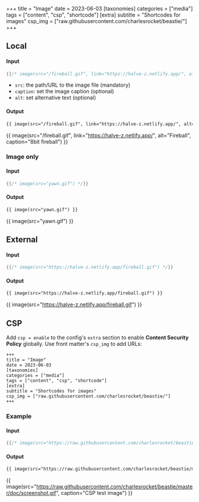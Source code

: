 +++
title = "Image"
date = 2023-06-03
[taxonomies]
categories = ["media"]
tags = ["content", "csp", "shortcode"]
[extra]
subtitle = "Shortcodes for images"
csp_img = ["raw.githubusercontent.com/charlesrocket/beastie/"]
+++

## Local
#### Input

```rs
{{/* image(src="/fireball.gif", link="https://halve-z.netlify.app/", alt="Fireball", caption="8bit fireball") */}}
```

- `src`: the path/URL to the image file (mandatory)
- `caption`: set the image caption (optional)
- `alt`: set alternative text (optional)

#### Output

```html
{{ image(src="/fireball.gif", link="https://halve-z.netlify.app/", alt="Fireball", caption="8bit fireball") }}
```

{{ image(src="/fireball.gif", link="https://halve-z.netlify.app/", alt="Fireball", caption="8bit fireball") }}

### Image only
#### Input

```rs
{{/* image(src="yawn.gif") */}}
```

#### Output

```html
{{ image(src="yawn.gif") }}
```

{{ image(src="yawn.gif") }}

## External
#### Input

```rs
{{/* image(src="https://halve-z.netlify.app/fireball.gif") */}}
```

#### Output

```html
{{ image(src="https://halve-z.netlify.app/fireball.gif") }}
```

{{ image(src="https://halve-z.netlify.app/fireball.gif") }}

## CSP

Add `csp = enable` to the config's `extra` section to enable **Content Security Policy** globally. Use front matter's `csp_img` to add URLs:

```
+++
title = "Image"
date = 2023-06-03
[taxonomies]
categories = ["media"]
tags = ["content", "csp", "shortcode"]
[extra]
subtitle = "Shortcodes for images"
csp_img = ["raw.githubusercontent.com/charlesrocket/beastie/"]
+++
```

### Example
#### Input

```rs
{{/* image(src="https://raw.githubusercontent.com/charlesrocket/beastie/master/doc/screenshot.gif", caption="CSP test image") */}}
```

#### Output

```html
{{ image(src="https://raw.githubusercontent.com/charlesrocket/beastie/master/doc/screenshot.gif", caption="CSP test image"") }}
```

{{ image(src="https://raw.githubusercontent.com/charlesrocket/beastie/master/doc/screenshot.gif", caption="CSP test image") }}
